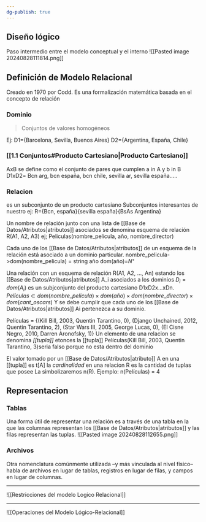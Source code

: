 ```yaml
---
dg-publish: true
---
```

## Diseño lógico 
Paso intermedio entre el modelo conceptual y el interno
![[Pasted image 20240828111814.png]]

## Definición de Modelo Relacional
Creado en 1970 por Codd.
Es una formalización matemática basada en el concepto de relación

### Dominio
> Conjuntos de valores homogéneos

Ej: D1={Barcelona, Sevilla, Buenos Aires}
D2={Argentina, España, Chile}

### [[1.1 Conjuntos#Producto Cartesiano|Producto Cartesiano]]
AxB se define como el conjunto de pares que cumplen a in A y b in B
D1xD2= Bcn arg, bcn españa, bcn chile, sevilla ar, sevilla españa.....

### Relacion
es un subconjunto de un producto cartesiano
Subconjuntos interesantes de nuestro ej: R={Bcn, españa}{sevilla españa}{BsAs Argentina}

Un nombre de relación junto con una lista de [[Base de Datos/Atributos|atributos]] asociados se denomina esquema de relación 
R(A1, A2, A3)
ej; Peliculas(nombre_pelicula, año, nombre_director)

Cada uno de los [[Base de Datos/Atributos|atributos]] de un esquema de la relación está asociado a un dominio particular. nombre_pelicula->dom(nombre_pelicula) = string 
año dom(año)=$N⁺$


Una relación con un esquema de relación R(A1, A2, ..., An) estando los [[Base de Datos/Atributos|atributos]] A_i asociados a los dominios $D_i = dom(A_i)$ es un subjconjunto del producto cartesiano D1xD2x...xDn. $Películas ⊂ dom(nombre\_pelicula) × dom(año ) × dom(nombre\_director) × dom(cant\_oscars)$
Y se debe cumplir que cada uno de los [[Base de Datos/Atributos|atributos]] Ai pertenezca a su dominio.

Películas = {(Kill Bill, 2003, Quentin Tarantino, 0), (Django Unchained, 2012, Quentin Tarantino, 2), (Star Wars III, 2005, George Lucas, 0), (El Cisne Negro, 2010, Darren Aronofsky, 1)}
Un elemento de una relacion se denomina *[[tupla]]*
etonces la [[tupla]]  Películas(Kill Bill, 2003, Quentin Tarantino, 3)seria falso porque no esta dentro del dominio

El valor tomado por un [[Base de Datos/Atributos|atributo]] A en una [[tupla]] es t[A]
la *cardinalidad* en una relacion R es la cantidad de tuplas que posee
La simbolizaremos n(R). 
Ejemplo: n(Películas) = 4
## Representacion
### Tablas
Una forma útil de representar una relación es a través de una tabla en la que las columnas representan los [[Base de Datos/Atributos|atributos]] y las filas representan las tuplas.
![[Pasted image 20240828112655.png]]

### Archivos
Otra nomenclatura comúnmente utilizada –y más vinculada al nivel físico– habla de archivos en lugar de tablas, registros en lugar de filas, y campos en lugar de columnas.

---

![[Restricciones del modelo Logico Relacional]]

---

![[Operaciones del Modelo Lógico-Relacional]]